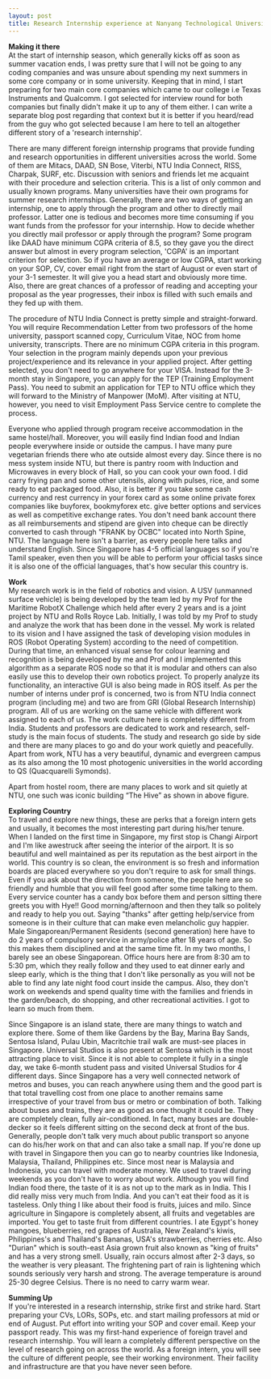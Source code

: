 ```yaml
---
layout: post
title: Research Internship experience at Nanyang Technological University
---
```

**Making it there** <br/>
At the start of internship season, which generally kicks off as soon as summer vacation ends, I was pretty sure that I will not be going to any coding companies and was unsure about spending my next summers in some core company or in some university.  Keeping that in mind, I start preparing for two main core companies which came to our college i.e Texas Instruments and Qualcomm. I got selected for interview round for both companies but finally didn't make it up to any of them either. I can write a separate blog post regarding that context but it is better if you heard/read from the guy who got selected because I am here to tell an altogether different story of a 'research internship'.

There are many different foreign internship programs that provide funding and research opportunities in different universities across the world. Some of them are Mitacs, DAAD, SN Bose, Viterbi, NTU India Connect, RISS, Charpak, SURF, etc. Discussion with seniors and friends let me acquaint with their procedure and selection criteria. This is a list of only common and usually known programs. Many universities have their own programs for summer research internships. Generally, there are two ways of getting an internship, one to apply through the program and other to directly mail professor. Latter one is tedious and becomes more time consuming if you want funds from the professor for your internship. How to decide whether you directly mail professor or apply through the program? Some program like DAAD have minimum CGPA criteria of 8.5, so they gave you the direct answer but almost in every program selection, 'CGPA' is an important criterion for selection. So if you have an average or low CGPA, start working on your SOP, CV, cover email right from the start of August or even start of your 3-1 semester. It will give you a head start and obviously more time. Also, there are great chances of a professor of reading and accepting your proposal as the year progresses, their inbox is filled with such emails and they fed up with them.

The procedure of NTU India Connect is pretty simple and straight-forward. You will require Recommendation Letter from two professors of the home university, passport scanned copy, Curriculum Vitae, NOC from home university, transcripts. There are no minimum CGPA criteria in this program. Your selection in the program mainly depends upon your previous project/experience and its relevance in your applied project. After getting selected, you don't need to go anywhere for your VISA. Instead for the 3-month stay in Singapore, you can apply for the TEP (Training Employment Pass). You need to submit an application for TEP to NTU office which they will forward to the Ministry of Manpower (MoM). After visiting at NTU, however, you need to visit Employment Pass Service centre to complete the process.

Everyone who applied through program receive accommodation in the same hostel/hall. Moreover, you will easily find Indian food and Indian people everywhere inside or outside the campus.  I have many pure vegetarian friends there who ate outside almost every day. Since there is no mess system inside NTU, but there is pantry room with Induction and Microwaves in every block of Hall, so you can cook your own food. I did carry frying pan and some other utensils, along with pulses, rice, and some ready to eat packaged food.
Also, it is better if you take some cash currency and rest currency in your forex card as some online private forex companies like buyforex, bookmyforex etc. give better options and services as well as competitive exchange rates. You don't need bank account there as all reimbursements and stipend are given into cheque can be directly converted to cash through "FRANK by OCBC" located into North Spine, NTU. The language here isn't a barrier, as every people here talks and understand English. Since Singapore has 4-5 official languages so if you're Tamil speaker, even then you will be able to perform your official tasks since it is also one of the official languages, that's how secular 
this country is.

**Work** <br/>
My research work is in the field of robotics and vision. A USV (unmanned surface vehicle) is being developed by the team led by my Prof for the Maritime RobotX Challenge which held after every 2 years and is a joint project by NTU and Rolls Royce Lab. Initially, I was told by my Prof to study and analyze the work that has been done in the vessel.  My work is related to its vision and I have assigned the task of developing vision modules in ROS (Robot Operating System) according to the need of competition. During that time, an enhanced visual sense for colour learning and recognition is being developed by me and Prof and I implemented this algorithm as a separate ROS node so that it is modular and others can also easily use this to develop their own robotics project.  To properly analyze its functionality, an interactive GUI is also being made in ROS itself. As per the number of interns under prof is concerned, two is from NTU India connect program (including me) and two are from GRI (Global Research Internship) program. All of us are working on the same vehicle with different work assigned to each of us. 
The work culture here is completely different from India. Students and professors are dedicated to work and research, self-study is the main focus of students. The study and research go side by side and there are many places to go and do your work quietly and peacefully. Apart from work, NTU has a very beautiful, dynamic and evergreen campus as its also among the 10 most photogenic universities in the world according to QS (Quacquarelli Symonds). 

Apart from hostel room, there are many places to work and sit quietly at NTU, one such was iconic building “The Hive” as shown in above figure.

**Exploring Country** <br/>
To travel and explore new things, these are perks that a foreign intern gets and usually, it becomes the most interesting part during his/her tenure. When I landed on the first time in Singapore, my first stop is Changi Airport and I'm like awestruck after seeing the interior of the airport. It is so beautiful and well maintained as per its reputation as the best airport in the world. This country is so clean, the environment is so fresh and information boards are placed everywhere so you don't require to ask for small things. Even if you ask about the direction from someone, the people here are so friendly and humble that you will feel good after some time talking to them. Every service counter has a candy box before them and person sitting there greets you with Hye!! Good morning/afternoon and then they talk so politely and ready to help you out. Saying "thanks" after getting help/service from someone is in their culture that can make even melancholic guy happier. Male Singaporean/Permanent Residents (second generation) here have to do 2 years of compulsory service in army/police after 18 years of age. So this makes them disciplined and at the same time fit. In my two months, I barely see an obese Singaporean. Office hours here are from 8:30 am to 5:30 pm, which they really follow and they used to eat dinner early and sleep early, which is the thing that I don't like personally as you will not be able to find any late night food court inside the campus. Also, they don't work on weekends and spend quality time with the families and friends in the garden/beach, do shopping, and other recreational activities. I got to learn so much from them.

Since Singapore is an island state, there are many things to watch and explore there. Some of them like Gardens by the Bay, Marina Bay Sands, Sentosa Island, Pulau Ubin, Macritchie trail walk are must-see places in Singapore. Universal Studios is also present at Sentosa which is the most attracting place to visit. Since it is not able to complete it fully in a single day, we take 6-month student pass and visited Universal Studios for 4 different days. Since Singapore has a very well connected network of metros and buses, you can reach anywhere using them and the good part is that total travelling cost from one place to another remains same irrespective of your travel from bus or metro or combination of both. Talking about buses and trains, they are as good as one thought it could be. They are completely clean, fully air-conditioned. In fact, many buses are double-decker so it feels different sitting on the second deck at front of the bus. Generally, people don't talk very much about public transport so anyone can do his/her work on that and can also take a small nap.
If you're done up with travel in Singapore then you can go to nearby countries like Indonesia, Malaysia, Thailand, Philippines etc. Since most near is Malaysia and Indonesia, you can travel with moderate money.
We used to travel during weekends as you don't have to worry about work.
Although you will find Indian food there, the taste of it is as not up to the mark as in India. This I did really miss very much from India. And you can't eat their food as it is tasteless. Only thing I like about their food is fruits, juices and milo. Since agriculture in Singapore is completely absent, all fruits and vegetables are imported. You get to taste fruit from different countries. I ate Egypt's honey mangoes, blueberries, red grapes of Australia, New Zealand's kiwis, Philippines's and Thailand's Bananas, USA's strawberries, cherries etc. Also "Durian" which is south-east Asia grown fruit also known as "king of fruits" and has a very strong smell.
Usually, rain occurs almost after 2-3 days, so the weather is very pleasant. The frightening part of rain is lightening which sounds seriously very harsh and strong. The average temperature is around 25-30 degree Celsius. There is no need to carry warm wear.

**Summing Up** <br/>
If you're interested in a research internship, strike first and strike hard. Start preparing your CVs, LORs, SOPs, etc. and start mailing professors at mid or end of August. Put effort into writing your SOP and cover email. Keep your passport ready.
This was my first-hand experience of foreign travel and research internship. You will learn a completely different perspective on the level of research going on across the world. As a foreign intern, you will see the culture of different people, see their working environment. Their facility and infrastructure are that you have never seen before.
